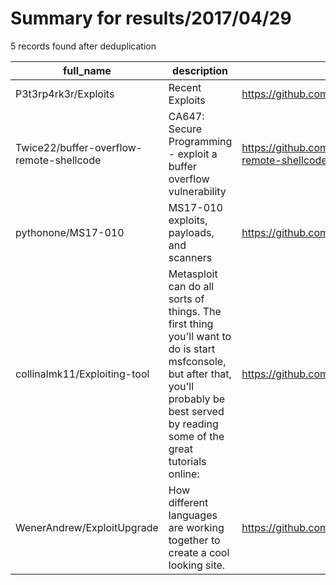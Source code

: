 
# Summary for results/2017/04/29
    
5 records found after deduplication

| full_name | description | html_url | matched_list | matched_count | pushed_at | size | stargazers_count | language | forks_count | vul_ids |
|------------------------------------------|---------------------------------------------------------------------------------------------------------------------------------------------------------------------------------------------|-------------------------------------------------------------|---------------------------------------------|-----------------|---------------------------|--------|--------------------|------------|---------------|--------------|
| P3t3rp4rk3r/Exploits | Recent Exploits | https://github.com/P3t3rp4rk3r/Exploits | ['exploit'] | 1 | 2017-04-29 18:30:21+00:00 | 2047 | 1 | Python | 4 | [] |
| Twice22/buffer-overflow-remote-shellcode | CA647: Secure Programming - exploit a buffer overflow vulnerability | https://github.com/Twice22/buffer-overflow-remote-shellcode | ['exploit', 'shellcode'] | 2 | 2017-04-29 10:01:16+00:00 | 27 | 0 | Assembly | 1 | [] |
| pythonone/MS17-010 | MS17-010 exploits, payloads, and scanners | https://github.com/pythonone/MS17-010 | ['exploit'] | 1 | 2017-04-29 05:40:26+00:00 | 88 | 91 | Python | 292 | ['MS17-010'] |
| collinalmk11/Exploiting-tool | Metasploit can do all sorts of things. The first thing you'll want to do is start msfconsole, but after that, you'll probably be best served by reading some of the great tutorials online: | https://github.com/collinalmk11/Exploiting-tool | ['exploit', 'metasploit module OR payload'] | 2 | 2017-04-29 07:30:26+00:00 | 1 | 0 | | 0 | [] |
| WenerAndrew/ExploitUpgrade | How different languages are working together to create a cool looking site. | https://github.com/WenerAndrew/ExploitUpgrade | ['exploit'] | 1 | 2017-04-29 13:27:51+00:00 | 0 | 0 | | 0 | [] |
